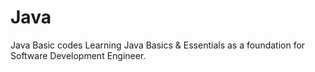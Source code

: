 # Java
Java Basic codes
Learning Java Basics & Essentials as a foundation for Software Development Engineer.
